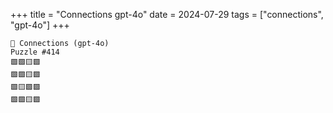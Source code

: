 +++
title = "Connections gpt-4o"
date = 2024-07-29
tags = ["connections", "gpt-4o"]
+++

```text
🤖 Connections (gpt-4o) 
Puzzle #414
🟩🟩🟨🟩
🟩🟩🟨🟩
🟩🟨🟩🟪
🟩🟩🟨🟩
```
